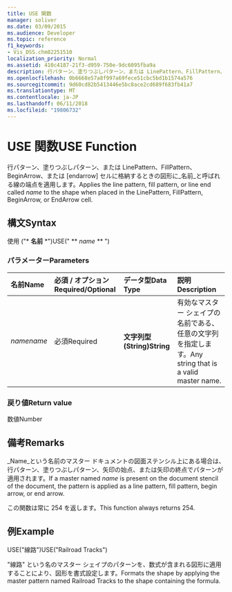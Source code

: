 ```yaml
---
title: USE 関数
manager: soliver
ms.date: 03/09/2015
ms.audience: Developer
ms.topic: reference
f1_keywords:
- Vis_DSS.chm82251510
localization_priority: Normal
ms.assetid: 410c4187-21f3-d959-750e-9dc6095fba9a
description: 行パターン、塗りつぶしパターン、または LinePattern、FillPattern、BeginArrow、または [endarrow] セルに格納するときの図形に名前と呼ばれる線の端点を適用します。
ms.openlocfilehash: 0b6668e57a8f997a69fece51cbc5bd1b1574a576
ms.sourcegitcommit: 9d60cd82b5413446e5bc8ace2cd689f683fb41a7
ms.translationtype: MT
ms.contentlocale: ja-JP
ms.lasthandoff: 06/11/2018
ms.locfileid: "19806732"
---
```

# <a name="use-function"></a><span data-ttu-id="1c428-103">USE 関数</span><span class="sxs-lookup"><span data-stu-id="1c428-103">USE Function</span></span>

<span data-ttu-id="1c428-104">行パターン、塗りつぶしパターン、または LinePattern、FillPattern、BeginArrow、または [endarrow] セルに格納するときの図形に_名前_と呼ばれる線の端点を適用します。</span><span class="sxs-lookup"><span data-stu-id="1c428-104">Applies the line pattern, fill pattern, or line end called  _name_ to the shape when placed in the LinePattern, FillPattern, BeginArrow, or EndArrow cell.</span></span> 
  
## <a name="syntax"></a><span data-ttu-id="1c428-105">構文</span><span class="sxs-lookup"><span data-stu-id="1c428-105">Syntax</span></span>

<span data-ttu-id="1c428-106">使用 ("* **名前** *")</span><span class="sxs-lookup"><span data-stu-id="1c428-106">USE(" ** *name* ** ")</span></span> 
  
### <a name="parameters"></a><span data-ttu-id="1c428-107">パラメーター</span><span class="sxs-lookup"><span data-stu-id="1c428-107">Parameters</span></span>

|<span data-ttu-id="1c428-108">**名前**</span><span class="sxs-lookup"><span data-stu-id="1c428-108">**Name**</span></span>|<span data-ttu-id="1c428-109">**必須 / オプション**</span><span class="sxs-lookup"><span data-stu-id="1c428-109">**Required/Optional**</span></span>|<span data-ttu-id="1c428-110">**データ型**</span><span class="sxs-lookup"><span data-stu-id="1c428-110">**Data Type**</span></span>|<span data-ttu-id="1c428-111">**説明**</span><span class="sxs-lookup"><span data-stu-id="1c428-111">**Description**</span></span>|
|:-----|:-----|:-----|:-----|
| <span data-ttu-id="1c428-112">_name_</span><span class="sxs-lookup"><span data-stu-id="1c428-112">_name_</span></span> <br/> |<span data-ttu-id="1c428-113">必須</span><span class="sxs-lookup"><span data-stu-id="1c428-113">Required</span></span>  <br/> |<span data-ttu-id="1c428-114">**文字列型 (String)**</span><span class="sxs-lookup"><span data-stu-id="1c428-114">**String**</span></span> <br/> |<span data-ttu-id="1c428-115">有効なマスター シェイプの名前である、任意の文字列を指定します。</span><span class="sxs-lookup"><span data-stu-id="1c428-115">Any string that is a valid master name.</span></span>  <br/> |
   
### <a name="return-value"></a><span data-ttu-id="1c428-116">戻り値</span><span class="sxs-lookup"><span data-stu-id="1c428-116">Return value</span></span>

<span data-ttu-id="1c428-117">数値</span><span class="sxs-lookup"><span data-stu-id="1c428-117">Number</span></span>
  
## <a name="remarks"></a><span data-ttu-id="1c428-118">備考</span><span class="sxs-lookup"><span data-stu-id="1c428-118">Remarks</span></span>

<span data-ttu-id="1c428-119">_Name_という名前のマスター ドキュメントの図面ステンシル上にある場合は、行パターン、塗りつぶしパターン、矢印の始点、または矢印の終点でパターンが適用されます。</span><span class="sxs-lookup"><span data-stu-id="1c428-119">If a master named  _name_ is present on the document stencil of the document, the pattern is applied as a line pattern, fill pattern, begin arrow, or end arrow.</span></span> 
  
<span data-ttu-id="1c428-120">この関数は常に 254 を返します。</span><span class="sxs-lookup"><span data-stu-id="1c428-120">This function always returns 254.</span></span>
  
## <a name="example"></a><span data-ttu-id="1c428-121">例</span><span class="sxs-lookup"><span data-stu-id="1c428-121">Example</span></span>

<span data-ttu-id="1c428-122">USE("線路")</span><span class="sxs-lookup"><span data-stu-id="1c428-122">USE("Railroad Tracks")</span></span> 
  
<span data-ttu-id="1c428-123">"線路" という名のマスター シェイプのパターンを、数式が含まれる図形に適用することにより、図形を書式設定します。</span><span class="sxs-lookup"><span data-stu-id="1c428-123">Formats the shape by applying the master pattern named Railroad Tracks to the shape containing the formula.</span></span> 
  

